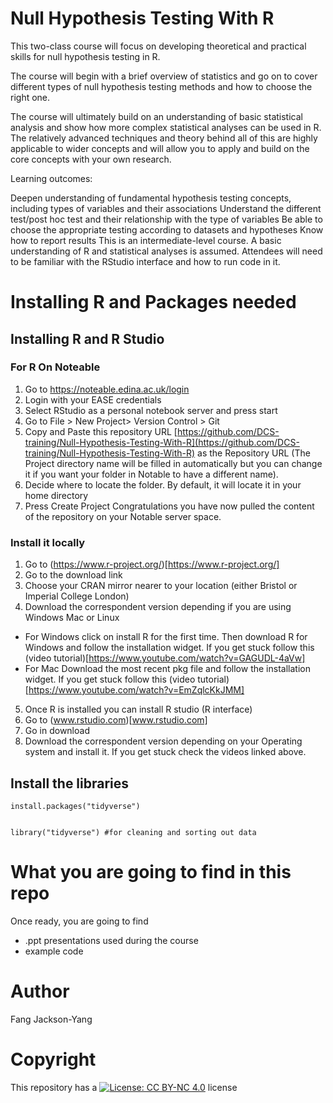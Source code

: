 # Null Hypothesis Testing With R

This two-class course will focus on developing theoretical and practical skills for null hypothesis testing in R.

The course will begin with a brief overview of statistics and go on to cover different types of null hypothesis testing methods and how to choose the right one.

The course will ultimately build on an understanding of basic statistical analysis and show how more complex statistical analyses can be used in R. The relatively advanced techniques and theory behind all of this are highly applicable to wider concepts and will allow you to apply and build on the core concepts with your own research.

Learning outcomes: 

Deepen understanding of fundamental hypothesis testing concepts, including types of variables and their associations 
Understand the different test/post hoc test and their relationship with the type of variables 
Be able to choose the appropriate testing according to datasets and hypotheses 
Know how to report results 
This is an intermediate-level course. A basic understanding of R and statistical analyses is assumed. Attendees will need to be familiar with the RStudio interface and how to run code in it.


# Installing R and Packages needed 
## Installing R and R Studio
### For R On Noteable

1. Go to https://noteable.edina.ac.uk/login
2. Login with your EASE credentials
3. Select RStudio as a personal notebook server and press start
4. Go to File > New Project> Version Control > Git
5. Copy and Paste this repository URL [https://github.com/DCS-training/Null-Hypothesis-Testing-With-R](https://github.com/DCS-training/Null-Hypothesis-Testing-With-R) as the Repository URL (The Project directory name will be filled in automatically but you can change it if you want your folder in Notable to have a different name).
6. Decide where to locate the folder. By default, it will locate it in your home directory
7. Press Create Project
Congratulations you have now pulled the content of the repository on your Notable server space.

### Install it locally
1. Go to (https://www.r-project.org/)[https://www.r-project.org/]
2. Go to the download link
3. Choose your CRAN mirror nearer to your location (either Bristol or Imperial College London)
4. Download the correspondent version depending if you are using Windows Mac or Linux
- For Windows click on install R for the first time. Then download R for Windows and follow the installation widget. If you get stuck follow this (video tutorial)[https://www.youtube.com/watch?v=GAGUDL-4aVw]
- For Mac Download the most recent pkg file and follow the installation widget. If you get stuck follow this (video tutorial)[https://www.youtube.com/watch?v=EmZqlcKkJMM]
5. Once R is installed you can install R studio (R interface)
6. Go to (www.rstudio.com)[www.rstudio.com]
7. Go in download
8. Download the correspondent version depending on your Operating system and install it. If you get stuck check the videos linked above. 

## Install the libraries 
```
install.packages("tidyverse")


library("tidyverse") #for cleaning and sorting out data

``` 

# What you are going to find in this repo
Once ready, you are going to find 

-  .ppt presentations used during the course
-  example code 


# Author
 Fang Jackson-Yang

# Copyright

This repository has a [![License: CC BY-NC 4.0](https://licensebuttons.net/l/by-nc/4.0/80x15.png)](https://creativecommons.org/licenses/by-nc/4.0/) license

